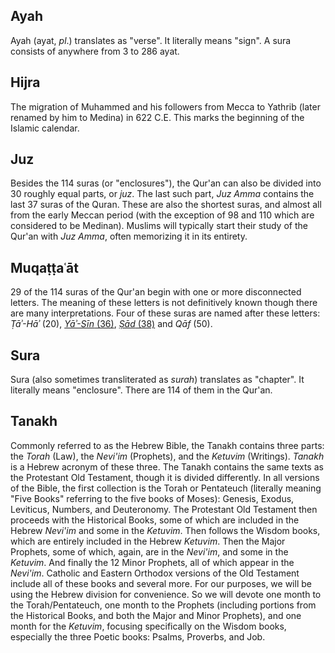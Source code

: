 ## Ayah

Ayah \(ayat, _pl_.\) translates as "verse". It literally means "sign". A sura consists of anywhere from 3 to 286 ayat.

## Hijra

The migration of Muhammed and his followers from Mecca to Yathrib \(later renamed by him to Medina\) in 622 C.E. This marks the beginning of the Islamic calendar.

## Juz

Besides the 114 suras \(or "enclosures"\), the Qur'an can also be divided into 30 roughly equal parts, or _juz_. The last such part, _Juz Amma_ contains the last 37 suras of the Quran. These are also the shortest suras, and almost all from the early Meccan period \(with the exception of 98 and 110 which are considered to be Medinan\). Muslims will typically start their study of the Qur'an with _Juz Amma_, often memorizing it in its entirety.

## Muqaṭṭaʿāt

29 of the 114 suras of the Qur'an begin with one or more disconnected letters. The meaning of these letters is not definitively known though there are many interpretations. Four of these suras are named after these letters: _Ṭāʾ-Hāʾ_ \(20\), [_Yāʾ-Sīn_ \(36\)](/quran/week-4-suras-36-67-32/sura-36.md), [_Ṣād_ \(38\)](/quran/week-3-suras-19-38/sura-38.md) and _Qāf_ \(50\).

## Sura

Sura \(also sometimes transliterated as _surah_\) translates as "chapter". It literally means "enclosure". There are 114 of them in the Qur'an.

## Tanakh

Commonly referred to as the Hebrew Bible, the Tanakh contains three parts: the _Torah_ \(Law\), the _Nevi'im_ \(Prophets\), and the _Ketuvim_ \(Writings\). _Tanakh_ is a Hebrew acronym of these three. The Tanakh contains the same texts as the Protestant Old Testament, though it is divided differently. In all versions of the Bible, the first collection is the Torah or Pentateuch \(literally meaning "Five Books" referring to the five books of Moses\): Genesis, Exodus, Leviticus, Numbers, and Deuteronomy. The Protestant Old Testament then proceeds with the Historical Books, some of which are included in the Hebrew _Nevi'im_ and some in the _Ketuvim_. Then follows the Wisdom books, which are entirely included in the Hebrew _Ketuvim_. Then the Major Prophets, some of which, again, are in the _Nevi'im_, and some in the _Ketuvim_. And finally the 12 Minor Prophets, all of which appear in the _Nevi'im_. Catholic and Eastern Orthodox versions of the Old Testament include all of these books and several more. For our purposes, we will be using the Hebrew division for convenience. So we will devote one month to the Torah/Pentateuch, one month to the Prophets \(including portions from the Historical Books, and both the Major and Minor Prophets\), and one month for the _Ketuvim_, focusing specifically on the Wisdom books, especially the three Poetic books: Psalms, Proverbs, and Job.



